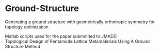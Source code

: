 # Ground-Structure
Generating a ground structure with geometrically orthotropic symmetry for topology optimization  
  
Matlab scripts used for the paper submmited to JMADE:   
Topological Design of Pentamode Lattice Metamaterials Using A Ground Structure Method  

